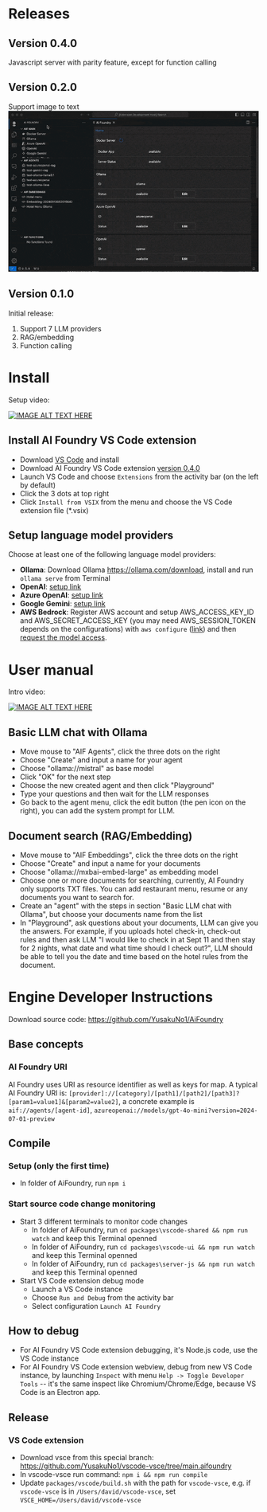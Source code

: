 # Releases
## Version 0.4.0
Javascript server with parity feature, except for function calling

## Version 0.2.0
Support image to text
![Image to text](media/intro_image_to_text.gif)

## Version 0.1.0
Initial release:
1. Support 7 LLM providers
2. RAG/embedding
3. Function calling


# Install

Setup video:

[![IMAGE ALT TEXT HERE](https://img.youtube.com/vi/J0kkLQt_ZIU/0.jpg)](https://www.youtube.com/watch?v=J0kkLQt_ZIU)

## Install AI Foundry VS Code extension
* Download [VS Code](https://code.visualstudio.com/download) and install
* Download AI Foundry VS Code extension [version 0.4.0](https://drive.google.com/file/d/1GRvuOVqKXkFOATh2s_3Pv5DblVkLvaWK/view?usp=drive_link)
* Launch VS Code and choose `Extensions` from the activity bar (on the left by default)
* Click the 3 dots at top right
* Click `Install from VSIX` from the menu and choose the VS Code extension file (*.vsix)

## Setup language model providers
Choose at least one of the following language model providers: 
* **Ollama**: Download Ollama https://ollama.com/download, install and run `ollama serve` from Terminal
* **OpenAI**: [setup link](https://platform.openai.com/api-keys)
* **Azure OpenAI**: [setup link](https://learn.microsoft.com/en-us/azure/api-management/api-management-authenticate-authorize-azure-openai)
* **Google Gemini**: [setup link](https://ai.google.dev/)
* **AWS Bedrock**: Register AWS account and setup AWS_ACCESS_KEY_ID and AWS_SECRET_ACCESS_KEY (you may need AWS_SESSION_TOKEN depends on the configurations) with `aws configure` ([link](https://docs.aws.amazon.com/cli/v1/userguide/cli-configure-files.html)) and then [request the model access](https://docs.aws.amazon.com/cli/v1/userguide/cli-configure-files.html).

# User manual
Intro video:

[![IMAGE ALT TEXT HERE](https://img.youtube.com/vi/o6hagtI56-A/0.jpg)](https://www.youtube.com/watch?v=o6hagtI56-A)

## Basic LLM chat with Ollama
* Move mouse to "AIF Agents", click the three dots on the right
* Choose "Create" and input a name for your agent
* Choose "ollama://mistral" as base model
* Click "OK" for the next step
* Choose the new created agent and then click "Playground"
* Type your questions and then wait for the LLM responses
* Go back to the agent menu, click the edit button (the pen icon on the right), you can add the system prompt for LLM.
## Document search (RAG/Embedding)
* Move mouse to "AIF Embeddings", click the three dots on the right
* Choose "Create" and input a name for your documents
* Choose "ollama://mxbai-embed-large" as embedding model
* Choose one or more documents for searching, currently, AI Foundry only supports TXT files. You can add restaurant menu, resume or any documents you want to search for.
* Create an "agent" with the steps in section "Basic LLM chat with Ollama", but choose your documents name from the list
* In "Playground", ask questions about your documents, LLM can give you the answers. For example, if you uploads hotel check-in, check-out rules and then ask LLM "I would like to check in at Sept 11 and then stay for 2 nights, what date and what time should I check out?", LLM should be able to tell you the date and time based on the hotel rules from the document.

# Engine Developer Instructions
Download source code: https://github.com/YusakuNo1/AiFoundry

## Base concepts
### AI Foundry URI
AI Foundry uses URI as resource identifier as well as keys for map. A typical AI Foundry URI is: `[provider]://[category]/[path1]/[path2]/[path3]?[param1=value1]&[param2=value2]`, a concrete example is `aif://agents/[agent-id]`, `azureopenai://models/gpt-4o-mini?version=2024-07-01-preview`

## Compile
### Setup (only the first time)
* In folder of AiFoundry, run `npm i`
### Start source code change monitoring
* Start 3 different terminals to monitor code changes
  * In folder of AiFoundry, run `cd packages\vscode-shared && npm run watch` and keep this Terminal openned
  * In folder of AiFoundry, run `cd packages\vscode-ui && npm run watch` and keep this Terminal openned
  * In folder of AiFoundry, run `cd packages\server-js && npm run watch` and keep this Terminal openned
* Start VS Code extension debug mode
  * Launch a VS Code instance
  * Choose `Run and Debug` from the activity bar
  * Select configuration `Launch AI Foundry`

## How to debug
* For AI Foundry VS Code extension debugging, it's Node.js code, use the VS Code instance
* For AI Foundry VS Code extension webview, debug from new VS Code instance, by launching `Inspect` with menu `Help -> Toggle Developer Tools` -- it's the same inspect like Chromium/Chrome/Edge, because VS Code is an Electron app.

## Release
### VS Code extension
* Download vsce from this special branch: https://github.com/YusakuNo1/vscode-vsce/tree/main.aifoundry
* In vscode-vsce run command: `npm i && npm run compile`
* Update `packages/vscode/build.sh` with the path for `vscode-vsce`, e.g. if `vscode-vsce` is in `/Users/david/vscode-vsce`, set `VSCE_HOME=/Users/david/vscode-vsce`
 
